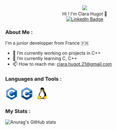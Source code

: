 <div id="header" align="center">
  <img src="https://media.giphy.com/media/v1.Y2lkPTc5MGI3NjExaDd3dXAxZXpyN2IzOHc0N214aXV4MW9vNHUyejlscnNpZjZhZ2J4byZlcD12MV9pbnRlcm5hbF9naWZfYnlfaWQmY3Q9Zw/L1R1tvI9svkIWwpVYr/giphy.gif" width="300"/>
</div>

<div id="name" align="center">
Hi ! I'm Clara Hugot 🙋
</div>

<div id="badges" align="center">
  <a href="www.linkedin.com/in/clara-h-1a0a9b174">
    <img src="https://img.shields.io/badge/LinkedIn-blue?style=for-the-badge&logo=linkedin&logoColor=white" alt="LinkedIn Badge"/>
  </a>
</div>

### About Me :

I'm a junior developper from France 🇫🇷

- 🔭 I’m currently working on projects in C++
- 🌱 I’m currently learning C, C++
- 📫 How to reach me: clara.hugot.21@gmail.com

### Languages and Tools :
<div>
  <img src="https://github.com/devicons/devicon/blob/master/icons/c/c-original.svg" title="C" alt="C" width="40" height="40"/>&nbsp;
  <img src="https://github.com/devicons/devicon/blob/master/icons/cplusplus/cplusplus-original.svg" title="C++" alt="C++" width="40" height="40"/>&nbsp;
  <img src="https://github.com/devicons/devicon/blob/master/icons/linux/linux-original.svg" title="Linux" alt="Linux" width="40" height="40"/>&nbsp;
</div>

### My Stats :

![Anurag's GitHub stats](https://github-readme-stats.vercel.app/api?username=chugot21&theme=midnight-purple&show_icons=true)


